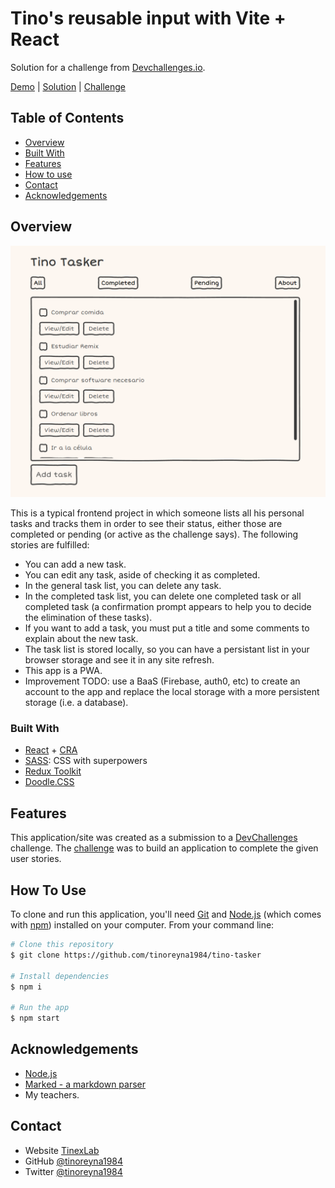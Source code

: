 # Tino's reusable input with Vite + React

Solution for a challenge from  <a href="http://devchallenges.io" target="_blank">Devchallenges.io</a>.

[Demo](https://tino-tasker.vercel.app/) | 
[Solution](https://github.com/tinoreyna1984/tino-tasker) | 
[Challenge](https://devchallenges.io/challenges/hH6PbOHBdPm6otzw2De5)

## Table of Contents

- [Overview](#overview)
- [Built With](#built-with)
- [Features](#features)
- [How to use](#how-to-use)
- [Contact](#contact)
- [Acknowledgements](#acknowledgements)

## Overview

![screenshot](./public/screenshot.png)

This is a typical frontend project in which someone lists all his personal tasks and tracks them in order to see their status, either those are completed or pending (or active as the challenge says). The following stories are fulfilled:
* You can add a new task.
* You can edit any task, aside of checking it as completed.
* In the general task list, you can delete any task.
* In the completed task list, you can delete one completed task or all completed task (a confirmation prompt appears to help you to decide the elimination of these tasks).
* If you want to add a task, you must put a title and some comments to explain about the new task.
* The task list is stored locally, so you can have a persistant list in your browser storage and see it in any site refresh.
* This app is a PWA.
* Improvement TODO: use a BaaS (Firebase, auth0, etc) to create an account to the app and replace the local storage with a more persistent storage (i.e. a database).

### Built With

- [React](https://reactjs.org/) + [CRA](https://create-react-app.dev/)
- [SASS](https://sass-lang.com/): CSS with superpowers
- [Redux Toolkit](https://redux.js.org/)
- [Doodle.CSS](https://chr15m.github.io/DoodleCSS/)

## Features

This application/site was created as a submission to a [DevChallenges](https://devchallenges.io/challenges) challenge. The [challenge](https://devchallenges.io/challenges/hH6PbOHBdPm6otzw2De5) was to build an application to complete the given user stories.

## How To Use

To clone and run this application, you'll need [Git](https://git-scm.com) and [Node.js](https://nodejs.org/en/download/) (which comes with [npm](http://npmjs.com)) installed on your computer. From your command line:

```bash
# Clone this repository
$ git clone https://github.com/tinoreyna1984/tino-tasker

# Install dependencies
$ npm i

# Run the app
$ npm start
```

## Acknowledgements

- [Node.js](https://nodejs.org/)
- [Marked - a markdown parser](https://github.com/chjj/marked)
- My teachers.

## Contact

- Website [TinexLab](https://tinexlab.vercel.app/)
- GitHub [@tinoreyna1984](https://github.com/tinoreyna1984)
- Twitter [@tinoreyna1984](https://twitter.com/tinoreyna1984)

